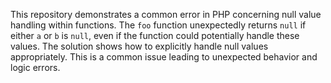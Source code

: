 This repository demonstrates a common error in PHP concerning null value handling within functions. The `foo` function unexpectedly returns `null` if either `a` or `b` is `null`, even if the function could potentially handle these values. The solution shows how to explicitly handle null values appropriately.  This is a common issue leading to unexpected behavior and logic errors.